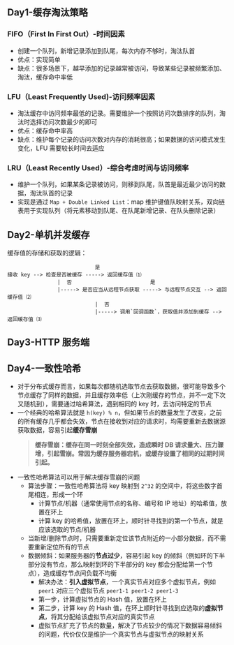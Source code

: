 ## Day1-缓存淘汰策略

### FIFO（First In First Out）-时间因素
- 创建一个队列，新增记录添加到队尾，每次内存不够时，淘汰队首
- 优点：实现简单
- 缺点：很多场景下，越早添加的记录越常被访问，导致某些记录被频繁添加、淘汰，缓存命中率低

### LFU（Least Frequently Used)-访问频率因素
- 淘汰缓存中访问频率最低的记录。需要维护一个按照访问次数排序的队列，淘汰时选择访问次数最少的即可
- 优点：缓存命中率高
- 缺点：维护每个记录的访问次数对内存的消耗很高；如果数据的访问模式发生变化，LFU 需要较长时间去适应

### LRU（Least Recently Used）-综合考虑时间与访问频率
- 维护一个队列，如果某条记录被访问，则移到队尾，队首是最近最少访问的数据，淘汰队首的记录
- 实现是通过 `Map + Double Linked List`：map 维护键值队映射关系，双向链表用于实现队列（将元素移动到队尾、在队尾新增记录、在队头删除记录）

## Day2-单机并发缓存
缓存值的存储和获取的逻辑：
```
                            是
接收 key --> 检查是否被缓存 -----> 返回缓存值 ⑴
                |  否                         是
                |-----> 是否应当从远程节点获取 -----> 与远程节点交互 --> 返回缓存值 ⑵
                            |  否
                            |-----> 调用`回调函数`，获取值并添加到缓存 --> 返回缓存值 ⑶
```

## Day3-HTTP 服务端

## Day4-一致性哈希
- 对于分布式缓存而言，如果每次都随机选取节点去获取数据，很可能导致多个节点缓存了同样的数据，并且缓存效率低（上次刚缓存的节点，并不一定下次又随机到），需要通过哈希算法，遇到相同的 key 时，去访问特定的节点
- 一个经典的哈希算法就是 `h(key) % n`，但如果节点的数量发生了改变，之前的所有缓存几乎都会失效，节点在接收到对应的请求时，均需要重新去数据源获取数据，容易引起**缓存雪崩**
  > **缓存雪崩：缓存在同一时刻全部失效，造成瞬时 DB 请求量大、压力骤增，引起雪崩。常因为缓存服务器宕机，或缓存设置了相同的过期时间引起。**
- 一致性哈希算法可以用于解决缓存雪崩的问题
  - 算法步骤：一致性哈希算法将 key 映射到 `2^32` 的空间中，将这些数字首尾相连，形成一个环
    - 计算节点/机器（通常使用节点的名称、编号和 IP 地址）的哈希值，放置在环上
    - 计算 key 的哈希值，放置在环上，顺时针寻找到的第一个节点，就是应该选取的节点/机器
  - 当新增/删除节点时，只需要重新定位该节点附近的一小部分数据，而不需要重新定位所有的节点
  - 数据倾斜：如果服务器的**节点过少**，容易引起 key 的倾斜（例如环的下半部分没有节点，那么映射到环的下半部分的 key 都会分配给第一个节点），造成缓存节点间负载不均衡
    - 解决办法：**引入虚拟节点**，一个真实节点对应多个虚拟节点，例如 `peer1` 对应三个虚拟节点 `peer1-1 peer1-2 peer1-3`
    - 第一步，计算虚拟节点的 Hash 值，放置在环上
    - 第二步，计算 key 的 Hash 值，在环上顺时针寻找到应选取的**虚拟节点**，将其分配给该虚拟节点对应的真实节点
    - 虚拟节点扩充了节点的数量，解决了节点较少的情况下数据容易倾斜的问题，代价仅仅是维护一个真实节点与虚拟节点的映射关系